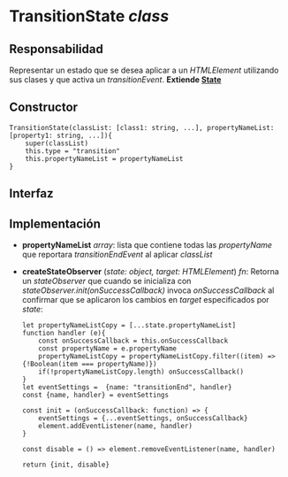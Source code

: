# TransitionState _class_

## Responsabilidad

Representar un estado que se desea aplicar a un _HTMLElement_ utilizando sus clases y que activa un _transitionEvent_. **Extiende [State](./State.md)**

## Constructor

```
TransitionState(classList: [class1: string, ...], propertyNameList: [property1: string, ...]){
    super(classList)
    this.type = "transition"
    this.propertyNameList = propertyNameList
}
```

## Interfaz

## Implementación

-   **propertyNameList** _array_: lista que contiene todas las _propertyName_ que reportara _transitionEndEvent_ al aplicar _classList_

-   **createStateObserver** (_state: object, target: HTMLElement_) _fn_: Retorna un _stateObserver_ que cuando se inicializa con _stateObserver.init(onSuccessCallback)_ invoca _onSuccessCallback_ al confirmar que se aplicaron los cambios en _target_ especificados por _state_:

    ```
    let propertyNameListCopy = [...state.propertyNameList]
    function handler (e){
        const onSuccessCallback = this.onSuccessCallback
        const propertyName = e.propertyName
        propertyNameListCopy = propertyNameListCopy.filter((item) => {!Boolean(item === propertyName)})
        if(!propertyNameListCopy.length) onSuccessCallback()
    }
    let eventSettings =  {name: "transitionEnd", handler}
    const {name, handler} = eventSettings

    const init = (onSuccessCallback: function) => {
        eventSettings = {...eventSettings, onSuccessCallback}
        element.addEventListener(name, handler)
    }

    const disable = () => element.removeEventListener(name, handler)

    return {init, disable}
    ```
